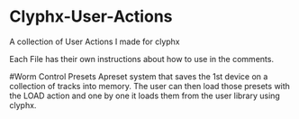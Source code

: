 # Clyphx-User-Actions
A collection of User Actions I made for clyphx

Each File has their own instructions about how to use in the comments.

#Worm Control Presets
Apreset system that saves the 1st device on a collection of tracks into memory. The user can then load those presets with the LOAD action and one by one it loads them from the user library using clyphx.
